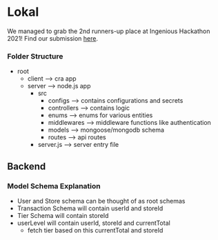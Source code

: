 # Lokal
We managed to grab the 2nd runners-up place at Ingenious Hackathon 2021! Find our submission [here](https://devfolio.co/submissions/lokal-b8d1).

### Folder Structure

- root
  - client --> cra app
  - server --> node.js app
    - src
      - configs --> contains configurations and secrets
      - controllers --> contains logic
      - enums --> enums for various entities
      - middlewares --> middleware functions like authentication
      - models --> mongoose/mongodb schema
      - routes --> api routes
    - server.js --> server entry file

## Backend

### Model Schema Explanation

- User and Store schema can be thought of as root schemas
- Transaction Schema will contain userId and storeId
- Tier Schema will contain storeId
- userLevel will contain userId, storeId and currentTotal
  - fetch tier based on this currentTotal and storeId

